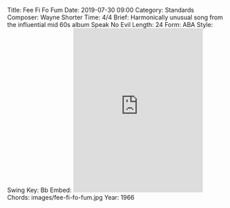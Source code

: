 Title: Fee Fi Fo Fum
Date: 2019-07-30 09:00
Category: Standards
Composer: Wayne Shorter
Time: 4/4
Brief: Harmonically unusual song from the influential mid 60s album Speak No Evil
Length: 24
Form: ABA
Style: Swing
Key: Bb
Embed: <iframe src="https://open.spotify.com/embed/playlist/60pya3wLDfgcOS7fJ9gns0" width="300" height="380" frameborder="0" allowtransparency="true" allow="encrypted-media"></iframe>
Chords: images/fee-fi-fo-fum.jpg
Year: 1966
